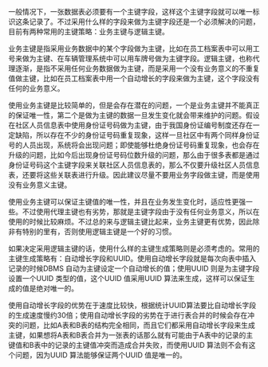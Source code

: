 一般情况下，一张数据表必须要有一个主键字段，这样这个主键字段就可以唯一标识这条记录了。不过采用什么样的字段来做为主键字段还是一个必须解决的问题，目前有两种常用的主键策略：业务主键与逻辑主键。
业务主键是指采用业务数据中的某个字段做为主键，比如在员工档案表中可以用工号来做为主键、在车辆管理系统中可以用车牌号做为主键字段。逻辑主键，也称代理逐渐，是指不采用任何业务数据做为主键，而是采用一个没有业务意义的不重复值做主键，比如在员工档案表中用一个自动增长的字段来做为主键，这个字段没有任何的业务意义。
使用业务主键是比较简单的，但是会存在潜在的问题，一个是业务主键并不能真正的保证唯一性，第二个是做为主键的数据一旦发生变化就会带来维护的问题。假设在社区人员信息表中使用身份证号码做为主键，由于我国身份证编号制度还存在一定缺陷，所以存在不少的身份证号码重复现象，这样一旦社区中有两个同样身份证号的人员出现，系统将会出现问题；即使能够杜绝身份证号码重复现象，也会存在升级的问题，比如今后出现身份证号码位数升级的问题，那么由于很多表都是通过身份证号码这个主键字段来关联社区人员信息表的，那么不仅要升级社区人员信息表，还要将这些关联表进行升级。因此建议尽量不要用业务字段做主键，而是使用没有业务意义主键。
使用业务主键可以保证主键值的唯一性，并且在业务发生变化时，适应性更强一些。不过使用代理主键也有劣势，那就是主键字段由于没有任何业务意义，所以在使用的时候比较麻烦。不过总的来与逻辑主键比起来，业务主键更有优势，因此除非有特别的里有，否则使用逻辑主键是一个好的习惯。
如果决定采用逻辑主键的话，使用什么样的主键生成策略则是必须考虑的。常用的主键生成策略有：自动增长字段和UUID。使用自动增长字段就是每次向表中插入记录的时候DBMS 自动为主键设定一个自动增长的值；使用UUID 则是为主键字段设置一个UUID 类型的值，这个UUID 值采用UUID 算法来生成，这样可以保证生成的值是绝对唯一的。
使用自动增长字段的优势在于速度比较快，根据统计UUID算法要比自动增长字段的生成速度慢约30倍；使用自动增长字段的劣势在于进行表合并的时候会存在冲突的问题，比如A表和B表的结构完全相同，而且它们都采用自动增长字段来生成主键，如果想将A表和B表合并为一张表的话那么就有可能由于A表中的记录的主键值和B表中的记录的主键值冲突而造成合并失败，而使用UUID 算法则不会有这个问题，因为UUID 算法能够保证两个UUID 值是唯一的。